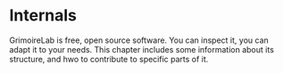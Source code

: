 # Internals

GrimoireLab is free, open source software. You can inspect it, you can adapt it to your needs. This chapter includes some information about its structure, and hwo to contribute to specific parts of it.